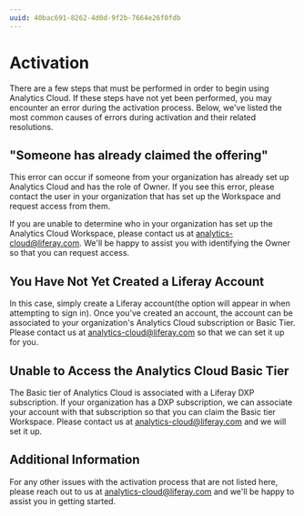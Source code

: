 ```yaml
---
uuid: 40bac691-8262-4d0d-9f2b-7664e26f0fdb
---
```

# Activation

There are a few steps that must be performed in order to begin using Analytics Cloud. If these steps have not yet been performed, you may encounter an error during the activation process. Below, we've listed the most common causes of errors during activation and their related resolutions.

## "Someone has already claimed the offering"

This error can occur if someone from your organization has already set up Analytics Cloud and has the role of Owner. If you see this error, please contact the user in your organization that has set up the Workspace and request access from them.

If you are unable to determine who in your organization has set up the Analytics Cloud Workspace, please contact us at <analytics-cloud@liferay.com>. We'll be happy to assist you with identifying the Owner so that you can request access.

## You Have Not Yet Created a Liferay Account

In this case, simply create a Liferay account(the option will appear in when attempting to sign in). Once you've created an account, the account can be associated to your organization's Analytics Cloud subscription or Basic Tier. Please contact us at <analytics-cloud@liferay.com> so that we can set it up for you.

## Unable to Access the Analytics Cloud Basic Tier

The Basic tier of Analytics Cloud is associated with a Liferay DXP subscription. If your organization has a DXP subscription, we can associate your account with that subscription so that you can claim the Basic tier Workspace. Please contact us at <analytics-cloud@liferay.com> and we will set it up.

## Additional Information

For any other issues with the activation process that are not listed here, please reach out to us at <analytics-cloud@liferay.com> and we'll be happy to assist you in getting started.
